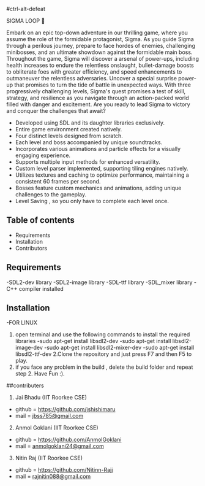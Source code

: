 #ctrl-alt-defeat

SIGMA LOOP 👾️

Embark on an epic top-down adventure in our thrilling game, where you assume the role of the formidable protagonist, Sigma. As you guide Sigma through a perilous journey, prepare to face hordes of enemies, challenging minibosses, and an ultimate showdown against the formidable main boss. Throughout the game, Sigma will discover a arsenal of power-ups, including health increases to endure the relentless onslaught, bullet-damage boosts to obliterate foes with greater efficiency, and speed enhancements to outmaneuver the relentless adversaries. Uncover a special surprise power-up that promises to turn the tide of battle in unexpected ways. With three progressively challenging levels, Sigma's quest promises a test of skill, strategy, and resilience as you navigate through an action-packed world filled with danger and excitement. Are you ready to lead Sigma to victory and conquer the challenges that await?

- Developed using SDL and its daughter libraries exclusively.
- Entire game environment created natively.
- Four distinct levels designed from scratch.
- Each level and boss accompanied by unique soundtracks.
- Incorporates various animations and particle effects for a visually engaging experience.
- Supports multiple input methods for enhanced versatility.
- Custom level parser implemented, supporting tiling engines natively.
- Utilizes textures and caching to optimize performance, maintaining a consistent 60 frames per second.
- Bosses feature custom mechanics and animations, adding unique challenges to the gameplay.
- Level Saving , so you only have to complete each level once.

## Table of contents

- Requirements
- Installation
- Contributors


## Requirements

-SDL2-dev library
-SDL2-image library
-SDL-ttf library
-SDL_mixer library
-C++ compiler installed

## Installation

-FOR LINUX
1. open terminal and use the following commands to install the required libraries
-sudo apt-get install libsdl2-dev
-sudo apt-get install libsdl2-image-dev
-sudo apt-get install libsdl2-mixer-dev
-sudo apt-get install libsdl2-ttf-dev
2.Clone the repository and just press F7 and then F5 to play.
3. if you face any problem in the build , delete the build folder and repeat step 2. Have Fun :).

##contributers
1. Jai Bhadu (IIT Roorkee CSE)
- github = https://github.com/jshishimaru
- mail = jbss785@gmail.com
2. Anmol Goklani (IIT Roorkee CSE)
- github = https://github.com/AnmolGoklani
- mail = anmolgoklani24@gmail.com
3. Nitin Raj (IIT Roorkee CSE)
- github = https://github.com/Nitinn-Rajj
- mail = rajnitin088@gmail.com
